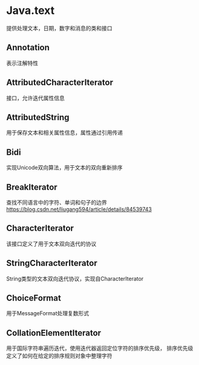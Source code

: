 # Java.text
提供处理文本，日期，数字和消息的类和接口

## Annotation
表示注解特性

## AttributedCharacterIterator
接口，允许迭代属性信息

## AttributedString
用于保存文本和相关属性信息，属性通过引用传递

## Bidi
实现Unicode双向算法，用于文本的双向重新排序

## BreakIterator
查找不同语言中的字符、单词和句子的边界
https://blog.csdn.net/liugang594/article/details/84539743

## CharacterIterator
该接口定义了用于文本双向迭代的协议

## StringCharacterIterator
String类型的文本双向迭代协议，实现自CharacterIterator

## ChoiceFormat
用于MessageFormat处理复数形式

## CollationElementIterator
用于国际字符串遍历迭代，使用迭代器返回定位字符的排序优先级，
排序优先级定义了如何在给定的排序规则对象中整理字符